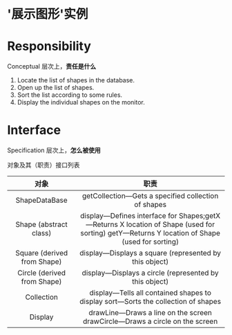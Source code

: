# '展示图形'实例

# Responsibility
Conceptual 层次上，**责任是什么**

1. Locate the list of shapes in the database. 
2. Open up the list of shapes. 
3. Sort the list according to some rules. 
4. Display the individual shapes on the monitor.

# Interface
Specification 层次上，**怎么被使用**

对象及其（职责）接口列表

|   对象    | 职责 |
| :-----------: | :-----------: |
| ShapeDataBase | getCollection—Gets a specified collection of shapes|
| Shape (abstract class) | display—Defines interface for Shapes;getX—Returns X location of Shape (used for sorting) getY—Returns Y location of Shape (used for sorting)|
| Square (derived from Shape) | display—Displays a square (represented by this object)|
| Circle (derived from Shape)| display—Displays a circle (represented by this object)|
| Collection | display—Tells all contained shapes to display sort—Sorts the collection of shapes|
| Display | drawLine—Draws a line on the screen drawCircle—Draws a circle on the screen|
